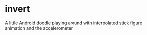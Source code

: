 invert
======

A little Android doodle playing around with interpolated stick figure animation and the accelerometer